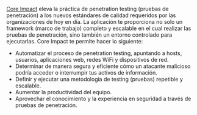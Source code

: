 [Core Impact](https://www.coresecurity.com/resources/datasheets/core-impact) eleva la práctica de penetration testing (pruebas de penetración) a los nuevos estándares de calidad requeridos por las organizaciones de hoy en día. La aplicación te proporciona no solo un framework (marco de trabajo) completo y escalable en el cual realizar las pruebas de penetración, sino también un entorno controlado para ejecutarlas. Core Impact te permite hacer lo siguiente:

- Automatizar el proceso de penetration testing, apuntando a hosts, usuarios, aplicaciones web, redes WiFi y dispositivos de red.
- Determinar de manera segura y eficiente cómo un atacante malicioso podría acceder o interrumpir tus activos de información.
- Definir y ejecutar una metodología de testing (pruebas) repetible y escalable.
- Aumentar la productividad del equipo.
- Aprovechar el conocimiento y la experiencia en seguridad a través de pruebas de penetración.